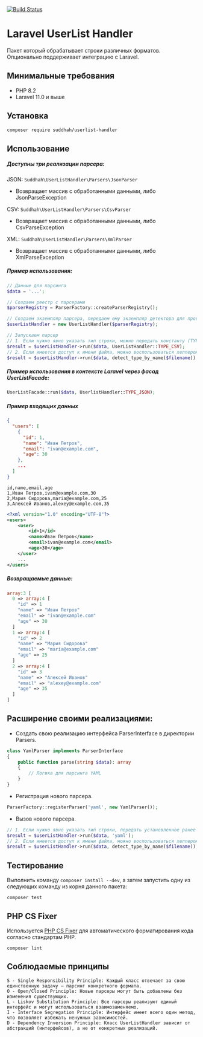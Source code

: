[![Build Status](https://app.travis-ci.com/suddhah/userlist-handler.svg?branch=main)](https://app.travis-ci.com/suddhah/userlist-handler)

# Laravel UserList Handler

Пакет который обрабатывает строки различных форматов.
Опционально поддерживает интеграцию с Laravel.

## Минимальные требования

- PHP 8.2
- Laravel 11.0 и выше

## Установка
```sh
composer require suddhah/userlist-handler
```

## Использование

##### Доступны три реализации парсера:

JSON: `Suddhah\UserListHandler\Parsers\JsonParser`

- Возвращает массив с обработанными данными, либо JsonParseException

CSV: `Suddhah\UserListHandler\Parsers\CsvParser`

- Возвращает массив с обработанными данными, либо CsvParseException

XML: `Suddhah\UserListHandler\Parsers\XmlParser`

- Возвращает массив с обработанными данными, либо XmlParseException

##### Пример использования:
```php
// Данные для парсинга
$data = '...';

// Создаем реестр с парсерами
$parserRegistry = ParserFactory::createParserRegistry();

// Создаем экземпляр парсера, передаем ему экземпляр детектора для проверки формата строки
$userListHandler = new UserListHandler($parserRegistry);

// Запускаем парсер
// 1. Если нужно явно указать тип строки, можно передать константу (TYPE_JSON, TYPE_CSV, TYPE_XML)
$result = $userListHandler->run($data, UserListHandler::TYPE_CSV);
// 2. Если имеется доступ к имени файла, можно воспользоваться хелпером detect_type_by_name()
$result = $userListHandler->run($data, detect_type_by_name($filename));
```
##### Пример использования в контексте Laravel через фасад UserListFacade:
```php
UserListFacade::run($data, UserlistHandler::TYPE_JSON);
````

##### Пример входящих данных
```json
{
  "users": [
    {
      "id": 1,
      "name": "Иван Петров",
      "email": "ivan@example.com",
      "age": 30
    },
    ...
  ]
}
```
```csv
id,name,email,age
1,Иван Петров,ivan@example.com,30
2,Мария Сидорова,maria@example.com,25
3,Алексей Иванов,alexey@example.com,35
```
```xml
<?xml version="1.0" encoding="UTF-8"?>
<users>
    <user>
        <id>1</id>
        <name>Иван Петров</name>
        <email>ivan@example.com</email>
        <age>30</age>
    </user>
    ...
</users>
```
##### Возвращаемые данные:
```php
array:3 [
  0 => array:4 [
    "id" => 1
    "name" => "Иван Петров"
    "email" => "ivan@example.com"
    "age" => 30
  ]
  1 => array:4 [
    "id" => 2
    "name" => "Мария Сидорова"
    "email" => "maria@example.com"
    "age" => 25
  ]
  2 => array:4 [
    "id" => 3
    "name" => "Алексей Иванов"
    "email" => "alexey@example.com"
    "age" => 35
  ]
]
```

## Расширение своими реализациями:
- Создать свою реализацию интерфейса ParserInterface в директории Parsers.
```php
class YamlParser implements ParserInterface
{
    public function parse(string $data): array
    {
        // Логика для парсинга YAML
    }
}
```
- Регистрация нового парсера.
```php
ParserFactory::registerParser('yaml', new YamlParser());
```
- Вызов нового парсера.
```php
// 1. Если нужно явно указать тип строки, передать установленное ранее значение для типа в ParserFactory::registerParser()
$result = $userListHandler->run($data, 'yaml');
// 2. Если имеется доступ к имени файла, можно воспользоваться хелпером detect_type_by_name()
$result = $userListHandler->run($data, detect_type_by_name($filename));
```

## Тестирование

Выполнить команду `composer install --dev`, а затем запустить одну из следующих команду из корня данного пакета:

```shell
composer test
```

## PHP CS Fixer

Используется [PHP CS Fixer](https://github.com/FriendsOfPHP/PHP-CS-Fixer) 
для автоматического форматирования кода согласно стандартам PHP.
```shell
composer lint
```

## Соблюдаемые принципы
    S - Single Responsibility Principle: Каждый класс отвечает за свою единственную задачу — парсинг конкретного формата.
    O - Open/Closed Principle: Новые парсеры могут быть добавлены без изменения существующих.
    L - Liskov Substitution Principle: Все парсеры реализуют единый интерфейс и могут использоваться взаимозаменяемо.
    I - Interface Segregation Principle: Интерфейс имеет всего один метод, что позволяет избежать ненужных зависимостей.
    D - Dependency Inversion Principle: Класс UserListHandler зависит от абстракций (интерфейсов), а не от конкретных реализаций.
